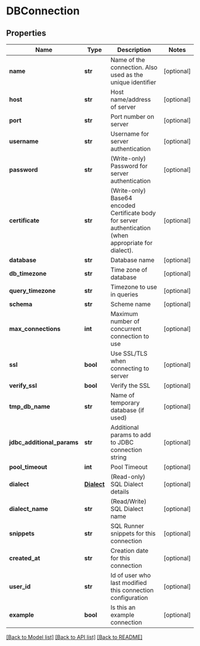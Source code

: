 # DBConnection

## Properties
Name | Type | Description | Notes
------------ | ------------- | ------------- | -------------
**name** | **str** | Name of the connection. Also used as the unique identifier | [optional] 
**host** | **str** | Host name/address of server | [optional] 
**port** | **str** | Port number on server | [optional] 
**username** | **str** | Username for server authentication | [optional] 
**password** | **str** | (Write-only) Password for server authentication | [optional] 
**certificate** | **str** | (Write-only) Base64 encoded Certificate body for server authentication (when appropriate for dialect). | [optional] 
**database** | **str** | Database name | [optional] 
**db_timezone** | **str** | Time zone of database | [optional] 
**query_timezone** | **str** | Timezone to use in queries | [optional] 
**schema** | **str** | Scheme name | [optional] 
**max_connections** | **int** | Maximum number of concurrent connection to use | [optional] 
**ssl** | **bool** | Use SSL/TLS when connecting to server | [optional] 
**verify_ssl** | **bool** | Verify the SSL | [optional] 
**tmp_db_name** | **str** | Name of temporary database (if used) | [optional] 
**jdbc_additional_params** | **str** | Additional params to add to JDBC connection string | [optional] 
**pool_timeout** | **int** | Pool Timeout | [optional] 
**dialect** | [**Dialect**](Dialect.md) | (Read-only) SQL Dialect details | [optional] 
**dialect_name** | **str** | (Read/Write) SQL Dialect name | [optional] 
**snippets** | **str** | SQL Runner snippets for this connection | [optional] 
**created_at** | **str** | Creation date for this connection | [optional] 
**user_id** | **str** | Id of user who last modified this connection configuration | [optional] 
**example** | **bool** | Is this an example connection | [optional] 

[[Back to Model list]](../README.md#documentation-for-models) [[Back to API list]](../README.md#documentation-for-api-endpoints) [[Back to README]](../README.md)



